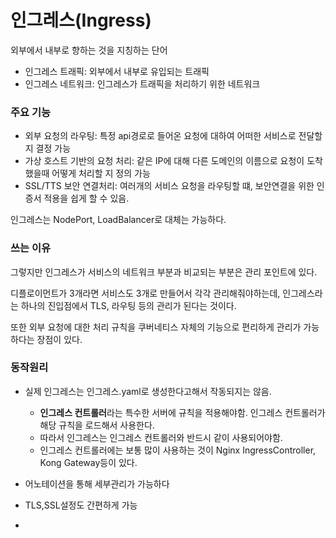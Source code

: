 # 인그레스(Ingress)

외부에서 내부로 향하는 것을 지칭하는 단어

- 인그레스 트래픽: 외부에서 내부로 유입되는 트래픽
- 인그레스 네트워크: 인그레스가 트래픽을 처리하기 위한 네트워크

### 주요 기능
- 외부 요청의 라우팅: 특정 api경로로 들어온 요청에 대하여 어떠한 서비스로 전달할 지 결정 가능
- 가상 호스트 기반의 요청 처리: 같은 IP에 대해 다른 도메인의 이름으로 요청이 도착했을때 어떻게 처리할 지 정의 가능
- SSL/TTS 보안 연결처리: 여러개의 서비스 요청을 라우팅할 떄, 보안연결을 위한 인증서 적용을 쉽게 할 수 있음.

인그레스는 NodePort, LoadBalancer로 대체는 가능하다. 

### 쓰는 이유

그렇지만 인그레스가 서비스의 네트워크 부분과 비교되는 부분은 관리 포인트에 있다.

디플로이먼트가 3개라면 서비스도 3개로 만들어서 각각 관리해줘야하는데, 인그레스라는 하나의 진입점에서 TLS, 라우팅 등의 관리가 된다는 것이다.

또한 외부 요청에 대한 처리 규칙을 쿠버네티스 자체의 기능으로 편리하게 관리가 가능하다는 장점이 있다.

### 동작원리

- 실제 인그레스는 인그레스.yaml로 생성한다고해서 작동되지는 않음.
    - **인그레스 컨트롤러**라는 특수한 서버에 규칙을 적용해야함. 인그레스 컨트롤러가 해당 규칙을 로드해서 사용한다. 
    - 따라서 인그레스는 인그레스 컨트롤러와 반드시 같이 사용되어야함.
    - 인그레스 컨트롤러에는 보통 많이 사용하는 것이 Nginx IngressController, Kong Gateway등이 있다.
  

- 어노테이션을 통해 세부관리가 가능하다
- TLS,SSL설정도 간편하게 가능
- 
